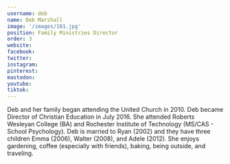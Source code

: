 ```yaml
---
username: deb
name: Deb Marshall
image: '/images/101.jpg'
position: Family Ministries Director
order: 3
website:
facebook: 
twitter: 
instagram: 
pinterest:
mastodon:
youtube:
tiktok:
---
```


Deb and her family began attending the United Church in 2010. Deb became Director of Christian Education in July 2016. She attended Roberts Wesleyan College (BA) and Rochester Institute of Technology (MS/CAS - School Psychology). Deb is married to Ryan (2002) and they have three children Emma (2006), Walter (2008), and Adele (2012). She enjoys gardening, coffee (especially with friends), baking, being outside, and traveling.
